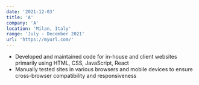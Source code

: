 ```yaml
---
date: '2021-12-03'
title: 'A'
company: 'A'
location: 'Milan, Italy'
range: 'July - December 2021'
url: 'https://myurl.com/'
---
```


- Developed and maintained code for in-house and client websites primarily using HTML, CSS, JavaScript, React
- Manually tested sites in various browsers and mobile devices to ensure cross-browser compatibility and responsiveness
